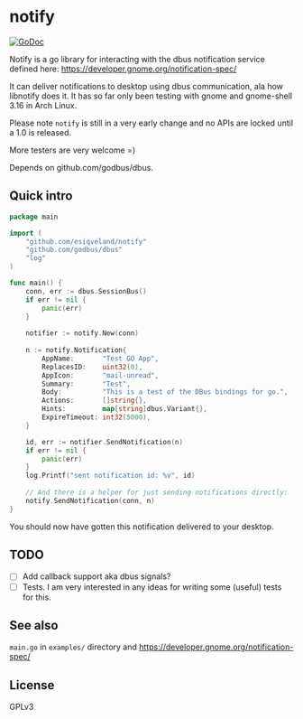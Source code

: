 # notify

[![GoDoc](https://godoc.org/github.com/esiqveland/notify?status.svg)](https://godoc.org/github.com/esiqveland/notify)

Notify is a go library for interacting with the dbus notification service defined here:
https://developer.gnome.org/notification-spec/

It can deliver notifications to desktop using dbus communication, ala how libnotify does it.
It has so far only been testing with gnome and gnome-shell 3.16 in Arch Linux. 

Please note ```notify``` is still in a very early change and no APIs are locked until a 1.0 is released.

More testers are very welcome =)

Depends on github.com/godbus/dbus.

## Quick intro

```go
package main

import (
	"github.com/esiqveland/notify"
	"github.com/godbus/dbus"
	"log"
)

func main() {
	conn, err := dbus.SessionBus()
	if err != nil {
		panic(err)
	}
	
	notifier := notify.New(conn)
	
	n := notify.Notification{
		AppName:       "Test GO App",
		ReplacesID:    uint32(0),
		AppIcon:       "mail-unread",
		Summary:       "Test",
		Body:          "This is a test of the DBus bindings for go.",
		Actions:       []string{},
		Hints:         map[string]dbus.Variant{},
		ExpireTimeout: int32(5000),
	}

	id, err := notifier.SendNotification(n)
	if err != nil {
		panic(err)
	}
	log.Printf("sent notification id: %v", id)
	
	// And there is a helper for just sending notifications directly:
	notify.SendNotification(conn, n)
}

```

You should now have gotten this notification delivered to your desktop.

## TODO

- [ ] Add callback support aka dbus signals?
- [ ] Tests. I am very interested in any ideas for writing some (useful) tests for this.

## See also

`main.go` in `examples/` directory and https://developer.gnome.org/notification-spec/

## License

GPLv3
